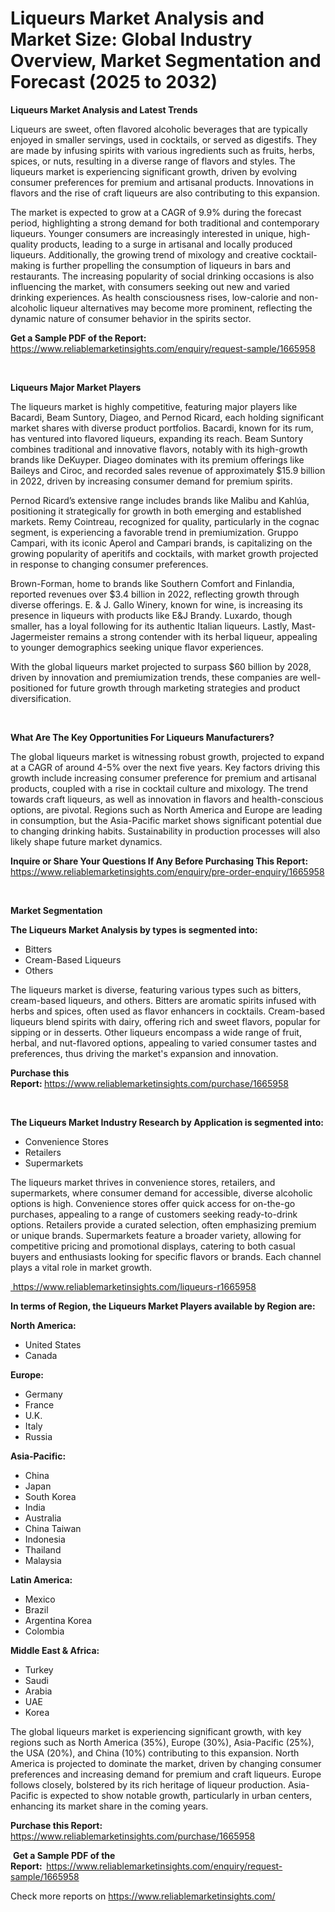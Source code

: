 <p><h1>Liqueurs Market Analysis and Market Size: Global Industry Overview, Market Segmentation and Forecast (2025 to 2032)</h1></p><p><strong>Liqueurs Market Analysis and Latest Trends</strong></p>
<p><p>Liqueurs are sweet, often flavored alcoholic beverages that are typically enjoyed in smaller servings, used in cocktails, or served as digestifs. They are made by infusing spirits with various ingredients such as fruits, herbs, spices, or nuts, resulting in a diverse range of flavors and styles. The liqueurs market is experiencing significant growth, driven by evolving consumer preferences for premium and artisanal products. Innovations in flavors and the rise of craft liqueurs are also contributing to this expansion.</p><p>The market is expected to grow at a CAGR of 9.9% during the forecast period, highlighting a strong demand for both traditional and contemporary liqueurs. Younger consumers are increasingly interested in unique, high-quality products, leading to a surge in artisanal and locally produced liqueurs. Additionally, the growing trend of mixology and creative cocktail-making is further propelling the consumption of liqueurs in bars and restaurants. The increasing popularity of social drinking occasions is also influencing the market, with consumers seeking out new and varied drinking experiences. As health consciousness rises, low-calorie and non-alcoholic liqueur alternatives may become more prominent, reflecting the dynamic nature of consumer behavior in the spirits sector.</p></p>
<p><strong>Get a Sample PDF of the Report:&nbsp;</strong> <a href="https://www.reliablemarketinsights.com/enquiry/request-sample/1665958?utm_campaign=3164&utm_medium=2&utm_source=Github&utm_content=ia&utm_term=07042025&utm_id=liqueurs">https://www.reliablemarketinsights.com/enquiry/request-sample/1665958</a></p>
<p>&nbsp;</p>
<p><strong>Liqueurs Major Market Players</strong></p>
<p><p>The liqueurs market is highly competitive, featuring major players like Bacardi, Beam Suntory, Diageo, and Pernod Ricard, each holding significant market shares with diverse product portfolios. Bacardi, known for its rum, has ventured into flavored liqueurs, expanding its reach. Beam Suntory combines traditional and innovative flavors, notably with its high-growth brands like DeKuyper. Diageo dominates with its premium offerings like Baileys and Ciroc, and recorded sales revenue of approximately $15.9 billion in 2022, driven by increasing consumer demand for premium spirits.</p><p>Pernod Ricard’s extensive range includes brands like Malibu and Kahlúa, positioning it strategically for growth in both emerging and established markets. Remy Cointreau, recognized for quality, particularly in the cognac segment, is experiencing a favorable trend in premiumization. Gruppo Campari, with its iconic Aperol and Campari brands, is capitalizing on the growing popularity of aperitifs and cocktails, with market growth projected in response to changing consumer preferences.</p><p>Brown-Forman, home to brands like Southern Comfort and Finlandia, reported revenues over $3.4 billion in 2022, reflecting growth through diverse offerings. E. & J. Gallo Winery, known for wine, is increasing its presence in liqueurs with products like E&J Brandy. Luxardo, though smaller, has a loyal following for its authentic Italian liqueurs. Lastly, Mast-Jagermeister remains a strong contender with its herbal liqueur, appealing to younger demographics seeking unique flavor experiences.</p><p>With the global liqueurs market projected to surpass $60 billion by 2028, driven by innovation and premiumization trends, these companies are well-positioned for future growth through marketing strategies and product diversification.</p></p>
<p>&nbsp;</p>
<p><strong>What Are The Key Opportunities For Liqueurs Manufacturers?</strong></p>
<p><p>The global liqueurs market is witnessing robust growth, projected to expand at a CAGR of around 4-5% over the next five years. Key factors driving this growth include increasing consumer preference for premium and artisanal products, coupled with a rise in cocktail culture and mixology. The trend towards craft liqueurs, as well as innovation in flavors and health-conscious options, are pivotal. Regions such as North America and Europe are leading in consumption, but the Asia-Pacific market shows significant potential due to changing drinking habits. Sustainability in production processes will also likely shape future market dynamics.</p></p>
<p><strong>Inquire or Share Your Questions If Any Before Purchasing This Report:</strong> <a href="https://www.reliablemarketinsights.com/enquiry/pre-order-enquiry/1665958?utm_campaign=3164&utm_medium=2&utm_source=Github&utm_content=ia&utm_term=07042025&utm_id=liqueurs">https://www.reliablemarketinsights.com/enquiry/pre-order-enquiry/1665958</a></p>
<p>&nbsp;</p>
<p><strong>Market Segmentation</strong></p>
<p><strong>The Liqueurs Market Analysis by types is segmented into:</strong></p>
<p><ul><li>Bitters</li><li>Cream-Based Liqueurs</li><li>Others</li></ul></p>
<p><p>The liqueurs market is diverse, featuring various types such as bitters, cream-based liqueurs, and others. Bitters are aromatic spirits infused with herbs and spices, often used as flavor enhancers in cocktails. Cream-based liqueurs blend spirits with dairy, offering rich and sweet flavors, popular for sipping or in desserts. Other liqueurs encompass a wide range of fruit, herbal, and nut-flavored options, appealing to varied consumer tastes and preferences, thus driving the market's expansion and innovation.</p></p>
<p><strong>Purchase this Report:&nbsp;</strong><a href="https://www.reliablemarketinsights.com/purchase/1665958?utm_campaign=3164&utm_medium=2&utm_source=Github&utm_content=ia&utm_term=07042025&utm_id=liqueurs">https://www.reliablemarketinsights.com/purchase/1665958</a></p>
<p>&nbsp;</p>
<p><strong>The Liqueurs Market Industry Research by Application is segmented into:</strong></p>
<p><ul><li>Convenience Stores</li><li>Retailers</li><li>Supermarkets</li></ul></p>
<p><p>The liqueurs market thrives in convenience stores, retailers, and supermarkets, where consumer demand for accessible, diverse alcoholic options is high. Convenience stores offer quick access for on-the-go purchases, appealing to a range of customers seeking ready-to-drink options. Retailers provide a curated selection, often emphasizing premium or unique brands. Supermarkets feature a broader variety, allowing for competitive pricing and promotional displays, catering to both casual buyers and enthusiasts looking for specific flavors or brands. Each channel plays a vital role in market growth.</p></p>
<p><a href="https://www.reliablemarketinsights.com/liqueurs-r1665958?utm_campaign=3164&utm_medium=2&utm_source=Github&utm_content=ia&utm_term=07042025&utm_id=liqueurs">&nbsp;https://www.reliablemarketinsights.com/liqueurs-r1665958</a></p>
<p><strong>In terms of Region, the Liqueurs Market Players available by Region are:</strong></p>
<p>
    <p> <strong> North America: </strong>
        <ul>
            <li>United States</li>
            <li>Canada</li>
        </ul>
        </p> 
    <p> <strong> Europe: </strong>
        <ul>
            <li>Germany</li>
            <li>France</li>
            <li>U.K.</li>
            <li>Italy</li>
            <li>Russia</li>
        </ul>
        </p> 
    <p> <strong> Asia-Pacific: </strong>
        <ul>
            <li>China</li>
            <li>Japan</li>
            <li>South Korea</li>
            <li>India</li>
            <li>Australia</li>
            <li>China Taiwan</li>
            <li>Indonesia</li>
            <li>Thailand</li>
            <li>Malaysia</li>
        </ul>
        </p> 
    <p> <strong> Latin America: </strong>
        <ul>
            <li>Mexico</li>
            <li>Brazil</li>
            <li>Argentina Korea</li>
            <li>Colombia</li>
        </ul>
        </p> 
    <p> <strong> Middle East & Africa: </strong>
        <ul>
            <li>Turkey</li>
            <li>Saudi</li>
            <li>Arabia</li>
            <li>UAE</li>
            <li>Korea</li>
        </ul>
    </p>
    </p>
<p><p>The global liqueurs market is experiencing significant growth, with key regions such as North America (35%), Europe (30%), Asia-Pacific (25%), the USA (20%), and China (10%) contributing to this expansion. North America is projected to dominate the market, driven by changing consumer preferences and increasing demand for premium and craft liqueurs. Europe follows closely, bolstered by its rich heritage of liqueur production. Asia-Pacific is expected to show notable growth, particularly in urban centers, enhancing its market share in the coming years.</p></p>
<p><strong>Purchase this Report: </strong><a href="https://www.reliablemarketinsights.com/purchase/1665958?utm_campaign=3164&utm_medium=2&utm_source=Github&utm_content=ia&utm_term=07042025&utm_id=liqueurs">https://www.reliablemarketinsights.com/purchase/1665958</a></p>
<p>&nbsp;<strong>Get a Sample PDF of the Report:&nbsp;&nbsp;</strong><a href="https://www.reliablemarketinsights.com/enquiry/request-sample/1665958?utm_campaign=3164&utm_medium=2&utm_source=Github&utm_content=ia&utm_term=07042025&utm_id=liqueurs">https://www.reliablemarketinsights.com/enquiry/request-sample/1665958</a></p>
<p><strong></strong></p>
<p>Check more reports on <a href="https://www.reliablemarketinsights.com/?utm_campaign=3164&utm_medium=2&utm_source=Github&utm_content=ia&utm_term=07042025&utm_id=liqueurs">https://www.reliablemarketinsights.com/</a></p>